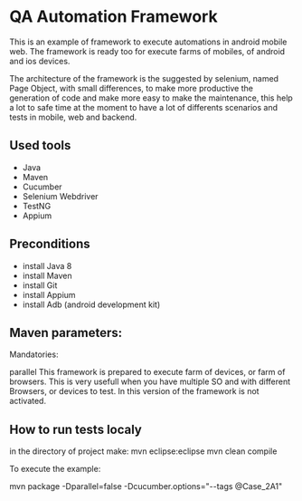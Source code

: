 # QA Automation Framework
This is an example of framework to execute automations in android mobile web. The framework is ready too for execute farms of mobiles, of android and ios devices. 

The architecture of the framework is the suggested by selenium, named Page Object, with small differences, to make more productive the generation of code and make more easy to make the maintenance, this help a lot to safe time at the moment to have a lot of differents scenarios and tests in mobile, web and backend. 


## Used tools
 - Java
 - Maven
 - Cucumber
 - Selenium Webdriver
 - TestNG
 - Appium  

## Preconditions
- install Java 8
- install Maven
- install Git
- install Appium
- install Adb (android development kit)

## Maven parameters:

Mandatories:

parallel
This framework is prepared to execute farm of devices, or farm of browsers. This is very usefull when you have multiple SO and with different Browsers, or devices to test. In this version of the framework is not activated.


## How to run tests localy

in the directory of project make:
mvn eclipse:eclipse
mvn clean compile

To execute the example:

mvn package -Dparallel=false -Dcucumber.options="--tags @Case_2A1"



